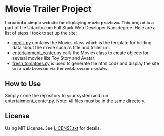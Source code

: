 # Movie Trailer Project
I created a simple website for displaying movie previews. This project is a part of the Udacity.com Full Stack Web 
Developer Nanodegree. Here are a list of steps I took to set up the site:

* [media.py](https://github.com/vandyand/movie-trailer-project/blob/master/media.py) contains the Movies class which is the template for holding data about the movie such as title and trailer url.
* [entertainment_center.py](https://github.com/vandyand/movie-trailer-project/blob/master/entertainment_center.py) calls the Movies class to create objects for several movies like Toy Story and Avatar.
* [fresh_tomatoes.py](https://github.com/vandyand/movie-trailer-project/blob/master/fresh_tomatoes.py) is used to generate the html code and display the site on a web browser via the webbrowser module.

## How to Use
Simply clone the repository to your system and run entertainment_center.py.
Note: All files must be in the same directory.

## License
Using MIT License. See [LICENSE.txt](https://github.com/vandyand/movie-trailer-project/blob/master/LICENSE.txt) for details.
